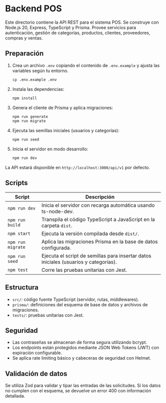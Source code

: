 # Backend POS

Este directorio contiene la API REST para el sistema POS. Se construye con Node.js 20, Express, TypeScript y Prisma. Provee servicios para autenticación, gestión de categorías, productos, clientes, proveedores, compras y ventas.

## Preparación

1. Crea un archivo `.env` copiando el contenido de `.env.example` y ajusta las variables según tu entorno.

   ```sh
   cp .env.example .env
   ```

2. Instala las dependencias:

   ```sh
   npm install
   ```

3. Genera el cliente de Prisma y aplica migraciones:

   ```sh
   npm run generate
   npm run migrate
   ```

4. Ejecuta las semillas iniciales (usuarios y categorías):

   ```sh
   npm run seed
   ```

5. Inicia el servidor en modo desarrollo:

   ```sh
   npm run dev
   ```

La API estará disponible en `http://localhost:3000/api/v1` por defecto.

## Scripts

| Script        | Descripción                                                                                   |
|---------------|-----------------------------------------------------------------------------------------------|
| `npm run dev` | Inicia el servidor con recarga automática usando ts-node-dev.                                 |
| `npm run build` | Transpila el código TypeScript a JavaScript en la carpeta `dist`.                          |
| `npm start`   | Ejecuta la versión compilada desde `dist/`.                                                   |
| `npm run migrate` | Aplica las migraciones Prisma en la base de datos configurada.                           |
| `npm run seed` | Ejecuta el script de semillas para insertar datos iniciales (usuarios y categorías).        |
| `npm test`    | Corre las pruebas unitarias con Jest.                                                         |

## Estructura

- `src/`: código fuente TypeScript (servidor, rutas, middlewares).
- `prisma/`: definiciones del esquema de base de datos y archivos de migraciones.
- `tests/`: pruebas unitarias con Jest.                                  

## Seguridad

- Las contraseñas se almacenan de forma segura utilizando bcrypt.
- Los endpoints están protegidos mediante JSON Web Tokens (JWT) con expiración configurable.
- Se aplica rate limiting básico y cabeceras de seguridad con Helmet.         

## Validación de datos

Se utiliza Zod para validar y tipar las entradas de las solicitudes. Si los datos no cumplen con el esquema, se devuelve un error 400 con información detallada.